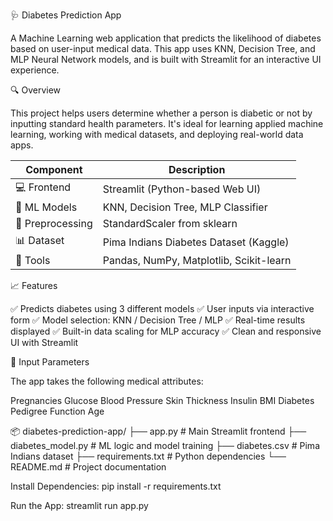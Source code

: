 🩺 Diabetes Prediction App

A Machine Learning web application that predicts the likelihood of diabetes based on user-input medical data. This app uses KNN, Decision Tree, and MLP Neural Network models, and is built with Streamlit for an interactive UI experience.

🔍 Overview

This project helps users determine whether a person is diabetic or not by inputting standard health parameters. It's ideal for learning applied machine learning, working with medical datasets, and deploying real-world data apps.

| Component        | Description                             |
| ---------------- | --------------------------------------- |
| 💻 Frontend      | Streamlit (Python-based Web UI)         |
| 🤖 ML Models     | KNN, Decision Tree, MLP Classifier      |
| 🧠 Preprocessing | StandardScaler from sklearn             |
| 📊 Dataset       | Pima Indians Diabetes Dataset (Kaggle)  |
| 📁 Tools         | Pandas, NumPy, Matplotlib, Scikit-learn |


📈 Features

✅ Predicts diabetes using 3 different models
✅ User inputs via interactive form
✅ Model selection: KNN / Decision Tree / MLP
✅ Real-time results displayed
✅ Built-in data scaling for MLP accuracy
✅ Clean and responsive UI with Streamlit

🧪 Input Parameters

The app takes the following medical attributes:

Pregnancies
Glucose
Blood Pressure
Skin Thickness
Insulin
BMI
Diabetes Pedigree Function
Age

📦 diabetes-prediction-app/
├── app.py                  # Main Streamlit frontend
├── diabetes_model.py       # ML logic and model training
├── diabetes.csv            # Pima Indians dataset
├── requirements.txt        # Python dependencies
└── README.md               # Project documentation

Install Dependencies:
pip install -r requirements.txt

Run the App:
streamlit run app.py

